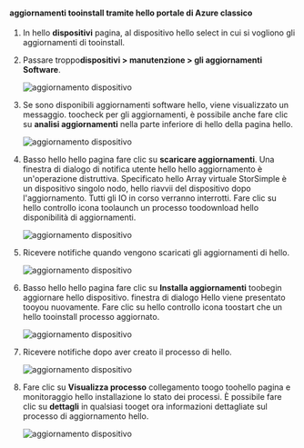 <!--author=alkohli last changed: 09/02/16 -->

#### <a name="tooinstall-updates-via-hello-azure-classic-portal"></a>aggiornamenti tooinstall tramite hello portale di Azure classico
1. In hello **dispositivi** pagina, al dispositivo hello select in cui si vogliono gli aggiornamenti di tooinstall.
2. Passare troppo**dispositivi > manutenzione > gli aggiornamenti Software**.
   
    ![aggiornamento dispositivo](../includes/media/storsimple-ova-install-update-via-portal/azupdate1m.png)  
3. Se sono disponibili aggiornamenti software hello, viene visualizzato un messaggio. toocheck per gli aggiornamenti, è possibile anche fare clic su **analisi aggiornamenti** nella parte inferiore di hello della pagina hello.
   
    ![aggiornamento dispositivo](../includes/media/storsimple-ova-install-update-via-portal/azupdate2m.png)
4. Basso hello hello pagina fare clic su **scaricare aggiornamenti**. Una finestra di dialogo di notifica utente hello hello aggiornamento è un'operazione distruttiva. Specificato hello Array virtuale StorSimple è un dispositivo singolo nodo, hello riavvii del dispositivo dopo l'aggiornamento. Tutti gli IO in corso verranno interrotti. Fare clic su hello controllo icona toolaunch un processo toodownload hello disponibilità di aggiornamenti. 
   
    ![aggiornamento dispositivo](../includes/media/storsimple-ova-install-update-via-portal/azupdate3m.png)
5. Ricevere notifiche quando vengono scaricati gli aggiornamenti di hello. 
   
    ![aggiornamento dispositivo](../includes/media/storsimple-ova-install-update-via-portal/azupdate6m.png)
6. Basso hello hello pagina fare clic su **Installa aggiornamenti** toobegin aggiornare hello dispositivo. finestra di dialogo Hello viene presentato tooyou nuovamente. Fare clic su hello controllo icona toostart che un hello tooinstall processo aggiornato. 
   
    ![aggiornamento dispositivo](../includes/media/storsimple-ova-install-update-via-portal/azupdate7m.png) 
7. Ricevere notifiche dopo aver creato il processo di hello. 
   
    ![aggiornamento dispositivo](../includes/media/storsimple-ova-install-update-via-portal/azupdate8m.png)
8. Fare clic su **Visualizza processo** collegamento toogo toohello pagina e monitoraggio hello installazione lo stato dei processi. È possibile fare clic su **dettagli** in qualsiasi tooget ora informazioni dettagliate sul processo di aggiornamento hello. 
   
    ![aggiornamento dispositivo](../includes/media/storsimple-ova-install-update-via-portal/azupdate9m.png)

